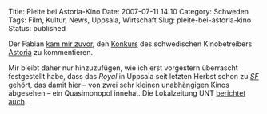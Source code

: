 Title: Pleite bei Astoria-Kino
Date: 2007-07-11 14:10
Category: Schweden
Tags: Film, Kultur, News, Uppsala, Wirtschaft
Slug: pleite-bei-astoria-kino
Status: published

Der Fabian [kam mir zuvor](http://hansbaer.p1atin.de/?p=323), den
[Konkurs](http://www.thelocal.se/7849/20070710/) des schwedischen
Kinobetreibers [Astoria](http://www.astoriacinemas.se/astoria/opencms/)
zu kommentieren.

Mir bleibt daher nur hinzuzufügen, wie ich erst vorgestern überrascht
festgestellt habe, dass das *Royal* in Uppsala seit letzten Herbst schon
zu [*SF*](http://www.sf.se) gehört, das damit hier – von zwei sehr
kleinen unabhängigen Kinos abgesehen – ein Quasimonopol innehat. Die
Lokalzeitung UNT [berichtet
auch](http://www2.unt.se/article/1,,MC=5-AV_ID=631925,00.html?f=10).

